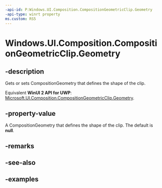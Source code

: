 ```yaml
---
-api-id: P:Windows.UI.Composition.CompositionGeometricClip.Geometry
-api-type: winrt property
ms.custom: RS5
---
```


<!-- Property syntax.
public CompositionGeometry Geometry { get;  set; }
-->

# Windows.UI.Composition.CompositionGeometricClip.Geometry

## -description

Gets or sets CompositionGeometry that defines the shape of the clip.

Equivalent **WinUI 2 API for UWP**: [Microsoft.UI.Composition.CompositionGeometricClip.Geometry](/windows/winui/api/microsoft.ui.composition.compositiongeometricclip.geometry).

## -property-value

A CompositionGeometry that defines the shape of the clip. The default is **null**.

## -remarks

## -see-also

## -examples


